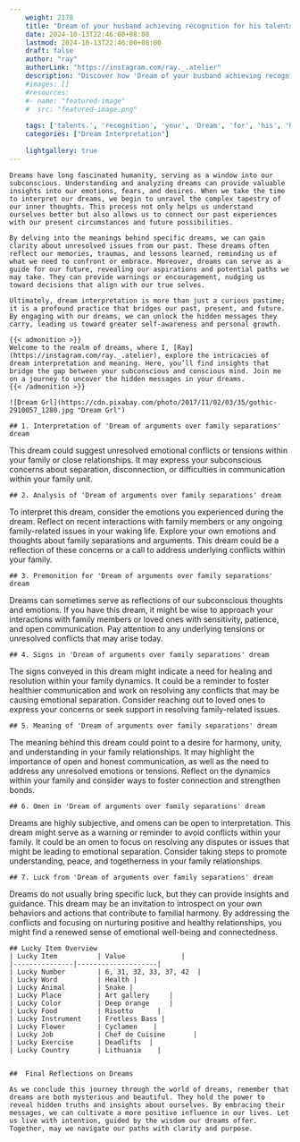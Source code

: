 ```yaml
---
    weight: 2178
    title: "Dream of your husband achieving recognition for his talents."  # Assuming 'title' column exists
    date: 2024-10-13T22:46:00+08:00
    lastmod: 2024-10-13T22:46:00+08:00
    draft: false
    author: "ray"
    authorLink: "https://instagram.com/ray._.atelier"
    description: "Discover how 'Dream of your husband achieving recognition for his talents.' can interpret your future and uncover its significant meanings in your life."
    #images: []
    #resources:
    #- name: "featured-image"
    #  src: "featured-image.png"
    
    tags: ['talents.', 'recognition', 'your', 'Dream', 'for', 'his', 'husband', 'achieving', 'of']
    categories: ["Dream Interpretation"]
    
    lightgallery: true
---
```

    
    Dreams have long fascinated humanity, serving as a window into our subconscious. Understanding and analyzing dreams can provide valuable insights into our emotions, fears, and desires. When we take the time to interpret our dreams, we begin to unravel the complex tapestry of our inner thoughts. This process not only helps us understand ourselves better but also allows us to connect our past experiences with our present circumstances and future possibilities.
    
    By delving into the meanings behind specific dreams, we can gain clarity about unresolved issues from our past. These dreams often reflect our memories, traumas, and lessons learned, reminding us of what we need to confront or embrace. Moreover, dreams can serve as a guide for our future, revealing our aspirations and potential paths we may take. They can provide warnings or encouragement, nudging us toward decisions that align with our true selves.
    
    Ultimately, dream interpretation is more than just a curious pastime; it is a profound practice that bridges our past, present, and future. By engaging with our dreams, we can unlock the hidden messages they carry, leading us toward greater self-awareness and personal growth.
    
    {{< admonition >}}
    Welcome to the realm of dreams, where I, [Ray](https://instagram.com/ray._.atelier), explore the intricacies of dream interpretation and meaning. Here, you’ll find insights that bridge the gap between your subconscious and conscious mind. Join me on a journey to uncover the hidden messages in your dreams.
    {{< /admonition >}}
    
    ![Dream Grl](https://cdn.pixabay.com/photo/2017/11/02/03/35/gothic-2910057_1280.jpg "Dream Grl")
    
    ## 1. Interpretation of 'Dream of arguments over family separations' dream
    
This dream could suggest unresolved emotional conflicts or tensions within your family or close relationships. It may express your subconscious concerns about separation, disconnection, or difficulties in communication within your family unit.
    
    ## 2. Analysis of 'Dream of arguments over family separations' dream
    
To interpret this dream, consider the emotions you experienced during the dream. Reflect on recent interactions with family members or any ongoing family-related issues in your waking life. Explore your own emotions and thoughts about family separations and arguments. This dream could be a reflection of these concerns or a call to address underlying conflicts within your family.
    
    ## 3. Premonition for 'Dream of arguments over family separations' dream
    
Dreams can sometimes serve as reflections of our subconscious thoughts and emotions. If you have this dream, it might be wise to approach your interactions with family members or loved ones with sensitivity, patience, and open communication. Pay attention to any underlying tensions or unresolved conflicts that may arise today.
    
    ## 4. Signs in 'Dream of arguments over family separations' dream
    
The signs conveyed in this dream might indicate a need for healing and resolution within your family dynamics. It could be a reminder to foster healthier communication and work on resolving any conflicts that may be causing emotional separation. Consider reaching out to loved ones to express your concerns or seek support in resolving family-related issues.
    
    ## 5. Meaning of 'Dream of arguments over family separations' dream
    
The meaning behind this dream could point to a desire for harmony, unity, and understanding in your family relationships. It may highlight the importance of open and honest communication, as well as the need to address any unresolved emotions or tensions. Reflect on the dynamics within your family and consider ways to foster connection and strengthen bonds.
    
    ## 6. Omen in 'Dream of arguments over family separations' dream
    
Dreams are highly subjective, and omens can be open to interpretation. This dream might serve as a warning or reminder to avoid conflicts within your family. It could be an omen to focus on resolving any disputes or issues that might be leading to emotional separation. Consider taking steps to promote understanding, peace, and togetherness in your family relationships.
    
    ## 7. Luck from 'Dream of arguments over family separations' dream
    
Dreams do not usually bring specific luck, but they can provide insights and guidance. This dream may be an invitation to introspect on your own behaviors and actions that contribute to familial harmony. By addressing the conflicts and focusing on nurturing positive and healthy relationships, you might find a renewed sense of emotional well-being and connectedness.
    
    ## Lucky Item Overview
    | Lucky Item          | Value              |
    |---------------|--------------------|
    | Lucky Number        | 6, 31, 32, 33, 37, 42  |
    | Lucky Word          | Health |
    | Lucky Animal        | Snake |
    | Lucky Place         | Art gallery     |
    | Lucky Color         | Deep orange     |
    | Lucky Food          | Risotto      |
    | Lucky Instrument    | Fretless Bass |
    | Lucky Flower        | Cyclamen    |
    | Lucky Job           | Chef de Cuisine       |
    | Lucky Exercise      | Deadlifts  |
    | Lucky Country       | Lithuania    |
    
    
    ##  Final Reflections on Dreams
    
    As we conclude this journey through the world of dreams, remember that dreams are both mysterious and beautiful. They hold the power to reveal hidden truths and insights about ourselves. By embracing their messages, we can cultivate a more positive influence in our lives. Let us live with intention, guided by the wisdom our dreams offer. Together, may we navigate our paths with clarity and purpose.
    
